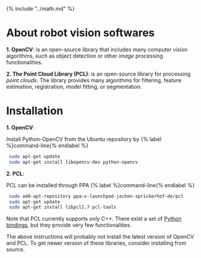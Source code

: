 {% include "../math.md" %}

# About robot vision softwares

**1. OpenCV**:  is an open-source library that includes many computer vision
algorithms, such as object detection or other *image* processing
functionalities.

**2. The Point Cloud Library (PCL)**: is an open-source library for processing
*point clouds*. The library provides many algorithms for filtering,
feature estimation, registration, model fitting, or segmentation.

# Installation

**1. OpenCV**:

Install Python-OpenCV from the Ubuntu repository by
{% label %}command-line{% endlabel %}
``` bash
 sudo apt-get update
 sudo apt-get install libopencv-dev python-opencv
 ```
 
**2. PCL**:

PCL can be installed through PPA
{% label %}command-line{% endlabel %}
``` bash
 sudo add-apt-repository ppa:v-launchpad-jochen-sprickerhof-de/pcl
 sudo apt-get update
 sudo apt-get install libpcl1.7 pcl-tools
```

Note that PCL currently supports only C++. There exist a set of
[Python bindings](https://github.com/strawlab/python-pcl), but they
provide very few functionalities.

The above instructions will probably not install the latest version of
OpenCV and PCL. To get newer version of these libraries, consider
installing from source.
